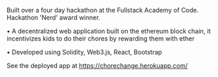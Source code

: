 Built over a four day hackathon at the Fullstack Academy of Code. Hackathon 'Nerd' award winner.

  • A decentralized web application built on the ethereum block chain, it incentivizes kids to do their chores by rewarding them with ether
  
  • Developed using Solidity, Web3.js, React, Bootstrap
  
  See the deployed app at https://chorechange.herokuapp.com/
